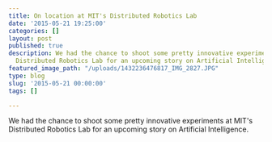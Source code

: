 ```yaml
---
title: On location at MIT's Distributed Robotics Lab
date: '2015-05-21 19:25:00'
categories: []
layout: post
published: true
description: We had the chance to shoot some pretty innovative experiments at MIT's
  Distributed Robotics Lab for an upcoming story on Artificial Intelligence.
featured_image_path: "/uploads/1432236476817_IMG_2827.JPG"
type: blog
slug: '2015-05-21 00:00:00'
tags: []

---
```

We had the chance to shoot some pretty innovative experiments at MIT's Distributed Robotics Lab for an upcoming story on Artificial Intelligence.

